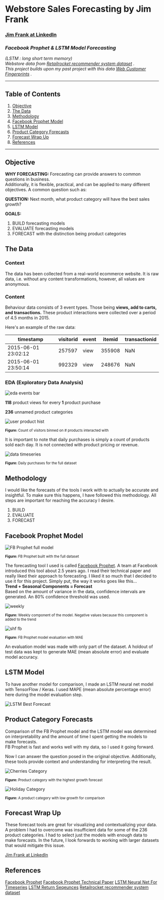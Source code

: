 # Webstore Sales Forecasting by Jim Frank

### [Jim Frank at LinkedIn](https://www.linkedin.com/in/truejimfrank/)

### _Facebook Prophet & LSTM Model Forecasting_  

_(LSTM : long short term memory)_  
_Webstore data from  [Retailrocket recommender system dataset](https://www.kaggle.com/retailrocket/ecommerce-dataset) ._  
_This project builds upon my past project with this data  [Web Customer Fingerprints](https://github.com/truejimfrank/WebCustomerFingerprints) ._

---

## Table of Contents
1. [Objective](#objective)
2. [The Data](#the-data)
3. [Methodology](#methodology)
4. [Facebook Prophet Model](#facebook-prophet-model)
5. [LSTM Model](#lstm-model)
6. [Product Category Forecasts](#product-category-forecasts)
7. [Forecast Wrap Up](#forecast-wrap-up)
8. [References](#references)

---

## Objective

<b>WHY FORECASTING:  </b> 
Forecasting can provide answers to common questions in business.  
Additionally, it is flexible, practical, and can be applied to many different objectives.
A common question such as:

<b>QUESTION:  </b> 
Next month, what product category will have the best sales growth?  

<b>GOALS:  </b> 
1. BUILD forecasting models
2. EVALUATE forecasting models
3. FORECAST with the distinction being product categories

## The Data

### Context

The data has been collected from a real-world ecommerce website. It is raw data, i.e. without any content transformations, however, all values are anonymous.

### Content

Behaviour data consists of 3 event types. Those being **views, add to carts, and transactions.** These product interactions were collected over a period of 4.5 months in 2015.

Here's an example of the raw data:

| timestamp | visitorid | event | itemid | transactionid |
|--|--|--|--|--|
| 2015-06-01 23:02:12 | 257597 | view | 355908 | NaN |
| 2015-06-01 23:50:14 | 992329 | view | 248676 | NaN |

### EDA (Exploratory Data Analysis)

![eda events bar](https://github.com/truejimfrank/StreamlinedProductPurchaseForecasting/blob/master/img/events_hbar.png)

**118** product views for every **1** product purchase  

**236** unnamed product categories  

![user product hist](https://github.com/truejimfrank/WebCustomerFingerprints/blob/master/img/product_hist.png)

<sub><b>Figure: </b> Count of visitors binned on # products interacted with </sub>

It is important to note that daily purchases is simply a count of products sold each day. It is not connected with product pricing or revenue.  

![data timeseries](https://github.com/truejimfrank/StreamlinedProductPurchaseForecasting/blob/master/img/data_timeseries.png)

<sub><b>Figure: </b> Daily purchases for the full dataset </sub>

## Methodology

I would like the forecasts of the tools I work with to actually be accurate and insightful. To make sure this happens, I have followed this methodology. All steps are important for reaching the accuracy I desire.

1. BUILD  
2. EVALUATE  
3. FORECAST  

## Facebook Prophet Model 

![FB Prophet full model](https://github.com/truejimfrank/StreamlinedProductPurchaseForecasting/blob/master/img/for_readme/readme_fb_prophet.png)

<sub><b>Figure: </b> FB Prophet built with the full dataset </sub>

The forecasting tool I used is called [Facebook Prophet](http://facebook.github.io/prophet/). A team at Facebook introduced this tool about 2.5 years ago. I read their technical paper and really liked their approach to forecasting. I liked it so much that I decided to use it for this project. Simply put, the way it works goes like this…  
**Trend + Seasonal Components = Forecast**  
Based on the amount of variance in the data, confidence intervals are generated. An 80% confidence threshold was used.

![weekly](https://github.com/truejimfrank/StreamlinedProductPurchaseForecasting/blob/master/img/weekly.png)

<sub><b>Figure: </b> Weekly component of the model. Negative values because this component is added to the trend </sub>

![shf fb](https://github.com/truejimfrank/StreamlinedProductPurchaseForecasting/blob/master/img/for_readme/readme_shf_eval.png)

<sub><b>Figure: </b> FB Prophet model evaluation with MAE  </sub>

An evaluation model was made with only part of the dataset. A holdout of test data was kept to generate MAE (mean absolute error) and evaluate model accuracy.

## LSTM Model

To have another model for comparison, I made an LSTM neural net model with TensorFlow / Keras. I used MAPE (mean absolute percentage error) here during the model evaluation step.

![LSTM Best Forecast](https://github.com/truejimfrank/StreamlinedProductPurchaseForecasting/blob/master/img/rnn_s8_e9_b99_200200drop4_lr.0002.png)

## Product Category Forecasts

Comparison of the FB Prophet model and the LSTM model was determined on interpretability and the amount of time I spent getting the models to make forecasts.  
FB Prophet is fast and works well with my data, so I used it going forward.

Now I can answer the question posed in the original objective. Additionally, these tools provide context and understanding for interpreting the result.

![Cherries Category](https://github.com/truejimfrank/StreamlinedProductPurchaseForecasting/blob/master/img/for_readme/readme_cherries.png)

<sub><b>Figure: </b> Product category with the highest growth forecast </sub>

![Holiday Category](https://github.com/truejimfrank/StreamlinedProductPurchaseForecasting/blob/master/img/for_readme/readme_holiday.png)

<sub><b>Figure: </b> A product category with low growth for comparison </sub>

## Forecast Wrap Up

These forecast tools are great for visualizing and contextualizing your data.  
A problem I had to overcome was insufficient data for some of the 236 product categories. I had to select just the models with enough data to make forecasts. In the future, I look forwards to working with larger datasets that would mitigate this issue.

[Jim Frank at LinkedIn](https://www.linkedin.com/in/truejimfrank/)

## References

[Facebook Prophet](http://facebook.github.io/prophet/)
[Facebook Prophet Technical Paper](https://peerj.com/preprints/3190/)
[LSTM Neural Net For Timeseries](https://www.jakob-aungiers.com/articles/a/LSTM-Neural-Network-for-Time-Series-Prediction)
[LSTM Return Seqeunces](https://machinelearningmastery.com/return-sequences-and-return-states-for-lstms-in-keras/)
[Retailrocket recommender system dataset](https://www.kaggle.com/retailrocket/ecommerce-dataset)